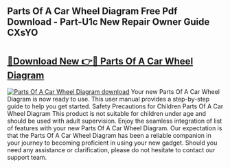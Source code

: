 ## Parts Of A Car Wheel Diagram Free Pdf Download - Part-U1c New Repair Owner Guide CXsYO

# <h2><a href="http://dfph9z.blite.top/?on=Parts+Of+A+Car+Wheel+Diagram">🔗Download New 👉🔴 Parts Of A Car Wheel Diagram</a></h2>

[![Parts Of A Car Wheel Diagram download](https://i.imgur.com/lujVjoI.png)](http://dfph9z.blite.top/?on=Parts+Of+A+Car+Wheel+Diagram)
Your new Parts Of A Car Wheel Diagram is now ready to use. This user manual provides a step-by-step guide to help you get started. Safety Precautions for Children Parts Of A Car Wheel Diagram This product is not suitable for children under age and should be used with adult supervision. Enjoy the seamless integration of list of features with your new Parts Of A Car Wheel Diagram. Our expectation is that the Parts Of A Car Wheel Diagram has been a reliable companion in your journey to becoming proficient in using your new gadget. Should you need any assistance or clarification, please do not hesitate to contact our support team.
